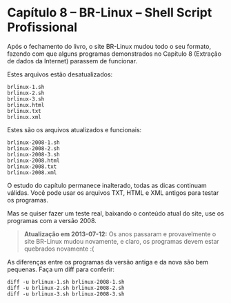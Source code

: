 # Capítulo 8 – BR-Linux – Shell Script Profissional

Após o fechamento do livro, o site BR-Linux mudou todo o seu formato, fazendo com que alguns programas demonstrados no Capítulo 8 (Extração de dados da Internet) parassem de funcionar.

Estes arquivos estão desatualizados:

    brlinux-1.sh
    brlinux-2.sh
    brlinux-3.sh
    brlinux.html
    brlinux.txt
    brlinux.xml

Estes são os arquivos atualizados e funcionais:

    brlinux-2008-1.sh
    brlinux-2008-2.sh
    brlinux-2008-3.sh
    brlinux-2008.html
    brlinux-2008.txt
    brlinux-2008.xml

O estudo do capítulo permanece inalterado, todas as dicas continuam válidas. Você pode usar os arquivos TXT, HTML e XML antigos para testar os programas.

Mas se quiser fazer um teste real, baixando o conteúdo atual do site, use os programas com a versão 2008.

> **Atualização em 2013-07-12:** Os anos passaram e provavelmente o site BR-Linux mudou novamente, e claro, os programas devem estar quebrados novamente :(

As diferenças entre os programas da versão antiga e da nova são bem pequenas. Faça um diff para conferir:

    diff -u brlinux-1.sh brlinux-2008-1.sh
    diff -u brlinux-2.sh brlinux-2008-2.sh
    diff -u brlinux-3.sh brlinux-2008-3.sh
